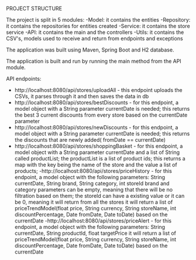 PROJECT STRUCTURE

The project is split in 5 modules:
-Model: it contains the entities
-Repository: it contains the repositories for entities created
-Service: it contains the store service
-API: it contains the main and the controllers
-Utils: it contains the CSV's, models used to receive and return from endpoints and exceptions

The application was built using Maven, Spring Boot and H2 database.

The application is built and run by running the main method from the API module.

API endpoints:

- http://localhost:8080/api/stores/uploadAll - this endpoint uploads the CSVs, it parses through it and then saves the data in db
- http://localhost:8080/api/stores/bestDiscounts - for this endpoint, a model object with a String parameter currentDate is needed; this returns the best 3 current discounts from every store based on the currentDate parameter
- http://localhost:8080/api/stores/newDiscounts - for this endpoint, a model object with a String parameter currentDate is needed; this returns the discounts that are newly added( fromDate == currentDate)
- http://localhost:8080/api/stores/shoppingBasket - for this endpoint, a model object with a String parameter currentDate and a list of String called productList; the productList is a list of product ids;
                                                   this returns a map with the key being the name of the store and the value a list of products;
-http://localhost:8080/api/stores/priceHistory - for this endpoint, a model object with the following parameters: String currentDate, String brand, String category, int storeId
                                                brand and category parameters can be empty, meaning that there will be no filtration based on them; the storeId can have a existing value or it can be 0, meaning it will return from all the stores
                                                it will return a list of priceTrendModel(float price, String currency, String storeName, int discountPercentage, Date fromDate, Date toDate) based on the currentDate
-http://localhost:8080/api/stores/priceAlert - for this endpoint, a model object with the following parameters: String currentDate, String productId, float targetPrice
                                                it will return a list of priceTrendModel(float price, String currency, String storeName, int discountPercentage, Date fromDate, Date toDate) based on the currentDate

  

